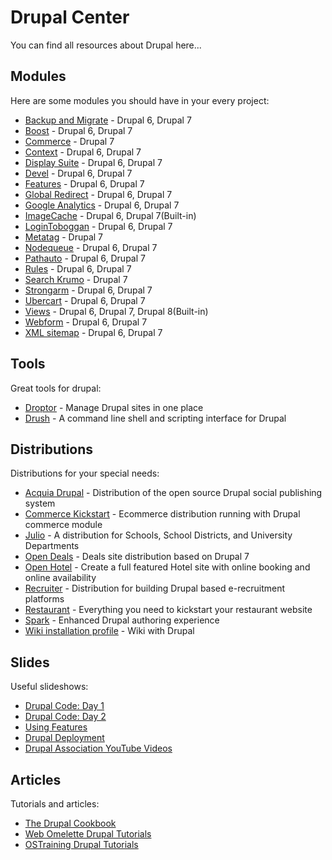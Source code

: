 # Drupal Center

You can find all resources about Drupal here...

## Modules

Here are some modules you should have in your every project:

* [Backup and Migrate](https://drupal.org/project/backup_migrate) - Drupal 6, Drupal 7
* [Boost](https://drupal.org/project/boost) - Drupal 6, Drupal 7
* [Commerce](http://www.drupalcommerce.org/) - Drupal 7
* [Context](https://drupal.org/project/context) - Drupal 6, Drupal 7
* [Display Suite](https://drupal.org/project/ds) - Drupal 6, Drupal 7
* [Devel](https://drupal.org/project/devel) - Drupal 6, Drupal 7
* [Features](https://drupal.org/project/features) - Drupal 6, Drupal 7
* [Global Redirect](https://drupal.org/project/globalredirect) - Drupal 6, Drupal 7
* [Google Analytics](https://drupal.org/project/google_analytics) - Drupal 6, Drupal 7
* [ImageCache](https://drupal.org/project/imagecache) - Drupal 6, Drupal 7(Built-in)
* [LoginToboggan](https://drupal.org/project/logintoboggan) - Drupal 6, Drupal 7
* [Metatag](https://drupal.org/project/metatag) - Drupal 7
* [Nodequeue](https://drupal.org/project/nodequeue) - Drupal 6, Drupal 7
* [Pathauto](https://drupal.org/project/pathauto) - Drupal 6, Drupal 7
* [Rules](https://drupal.org/project/rules) - Drupal 6, Drupal 7
* [Search Krumo](https://drupal.org/project/search_krumo) - Drupal 7
* [Strongarm](https://drupal.org/project/strongarm) - Drupal 6, Drupal 7
* [Ubercart](https://drupal.org/project/ubercart) - Drupal 6, Drupal 7
* [Views](https://drupal.org/project/views) - Drupal 6, Drupal 7, Drupal 8(Built-in)
* [Webform](https://drupal.org/project/webform) - Drupal 6, Drupal 7
* [XML sitemap](https://drupal.org/project/xmlsitemap) - Drupal 6, Drupal 7

## Tools

Great tools for drupal:

* [Droptor](http://www.droptor.com/) - Manage Drupal sites in one place
* [Drush](http://www.drush.org/) - A command line shell and scripting interface for Drupal

## Distributions

Distributions for your special needs:

* [Acquia Drupal](http://www.acquia.com/products-services/acquia-drupal) - Distribution of the open source Drupal social publishing system
* [Commerce Kickstart](https://drupal.org/project/commerce_kickstart) - Ecommerce distribution running with Drupal commerce module
* [Julio](https://drupal.org/project/julio) - A distribution for Schools, School Districts, and University Departments
* [Open Deals](https://drupal.org/project/opendeals) - Deals site distribution based on Drupal 7
* [Open Hotel](https://drupal.org/project/openhotel) - Create a full featured Hotel site with online booking and online availability
* [Recruiter](https://drupal.org/project/recruiter) - Distribution for building Drupal based e-recruitment platforms
* [Restaurant](https://drupal.org/project/restaurant) - Everything you need to kickstart your restaurant website
* [Spark](https://drupal.org/project/spark) - Enhanced Drupal authoring experience
* [Wiki installation profile](https://drupal.org/project/drupal_wiki) - Wiki with Drupal

## Slides

Useful slideshows:

* [Drupal Code: Day 1](http://www.slideshare.net/eaton/drupal-development)
* [Drupal Code: Day 2](http://www.slideshare.net/eaton/drupal-development-part-2)
* [Using Features](http://www.slideshare.net/voidberg/using-features)
* [Drupal Deployment](http://www.slideshare.net/eaton/drupal-deployment-presentation)
* [Drupal Association YouTube Videos](https://www.youtube.com/user/DrupalAssociation/videos)

## Articles

Tutorials and articles:

* [The Drupal Cookbook](https://drupal.org/documentation/customization/tutorials/beginners-cookbook)
* [Web Omelette Drupal Tutorials](http://www.webomelette.com/drupal)
* [OSTraining Drupal Tutorials](http://www.ostraining.com/blog/drupal/)
